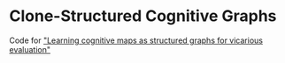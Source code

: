 # Clone-Structured Cognitive Graphs

Code for ["Learning cognitive maps as structured graphs for vicarious evaluation"](https://www.biorxiv.org/content/10.1101/864421v4.full)
